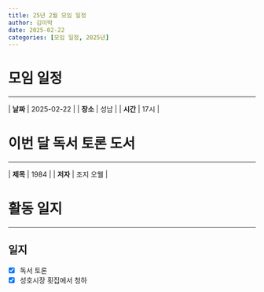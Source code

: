 ```yaml
---
title: 25년 2월 모임 일정
author: 김이박
date: 2025-02-22
categories: [모임 일정, 2025년]
---
```


# **모임 일정**
---

| **날짜** | 2025-02-22 |
| **장소** | 성남        |
| **시간** | 17시   |


# **이번 달 독서 토론 도서**
---

| **제목** | 1984 |
| **저자** | 조지 오웰   |

# **활동 일지**
---
## **일지**  
  - [x] 독서 토론
  - [x] 성호시장 횟집에서 청하
